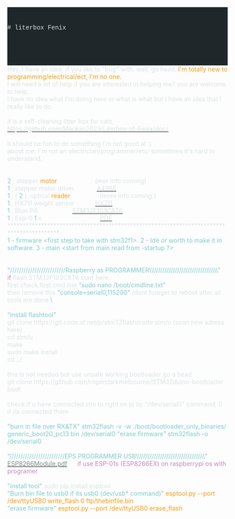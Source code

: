 <div style="background-color:#1f272a;color:#dae3e3;font-family:Consolas, 'Courier New', monospace;font-size:14px;font-weight:normal;line-height:19px;white-space:pre;">
    <div><span style="color:#dae3e3;"># literbox Fenix</span></div>
    <div>&nbsp;</div>
</div>
    <div>
      <span style="color:#dae3e3;">Hey, I have an idea, if you like to "bug" with, well, go head.</span>
      <span style="color:#f39c12;">I'm totally new to programming/electrical/ect, I'm no one.</span>
    <div>
      <span style="color:#dae3e3;">I will need a lot of help if  you are interested in helping me? you are welcome to help.</span></div>
    <div>
      <span style="color:#dae3e3;">I have no idea what I'm doing here or what is what but I have an idea that I really like to do.</span></div>
    <div>&nbsp;</div></div>
    <div>
      <span style="color:#dae3e3;">it is a self-cleaning litter box for cats, </span>
      <a target="_blank" rel="noopener noreferrer" href="https://github.com/Mackan2023/Literbox-of-Fenix/doc/">
      <span style="color:#dae3e3;">https://github.com/Mackan2023/Literbox-of-Fenix/doc/</span></a></div>
    <div>&nbsp;</div>
    <div>
      <span style="color:#dae3e3;">it should be fun to do something I'm not good at :)</span></div>
    <div>
      <span style="color:#dae3e3;">about me: I'm not an electrician/programmer/etc/ sometimes it's hard to understand.</span></div>
    <div><br>&nbsp;</div>
    <div>
      <span style="color:#7fcbcd;">2</span>
      <span style="color:#dae3e3;">, stepper </span>
      <span style="color:#f39c12;">motor</span>
      <span style="color:#dae3e3;"> &nbsp; &nbsp; &nbsp; &nbsp; &nbsp; &nbsp; &nbsp; &nbsp; &nbsp; &nbsp; &nbsp;(mor info coming)</span></div>
    <div>
      <span style="color:#7fcbcd;">1</span>
      <span style="color:#dae3e3;">, stepper motor driver &nbsp; &nbsp; &nbsp; &nbsp; &nbsp; &nbsp;</span>
      <a target="_blank" rel="noopener noreferrer" href="https://www.pololu.com/file/0J450/a4988_DMOS_microstepping_driver_with_translator.pdf" download="file">
        <span style="color:#dae3e3;">A4988</span></a></div>
    <div>
      <span style="color:#7fcbcd;">1</span>
      <span style="color:#dae3e3;">, (</span>
      <span style="color:#7fcbcd;">2</span>
      <span style="color:#dae3e3;">), optical </span>
      <span style="color:#f39c12;">reader</span>
      <span style="color:#dae3e3;"> &nbsp; &nbsp; &nbsp; &nbsp; &nbsp; &nbsp; &nbsp; &nbsp; (more info coming.)</span></div>
    <div>
      <span style="color:#7fcbcd;">1</span>
      <span style="color:#dae3e3;">, HX711 weight sensor &nbsp; &nbsp; &nbsp; &nbsp; &nbsp;&nbsp;</span>
      <a target="_blank" rel="noopener noreferrer" href="https://cdn.sparkfun.com/datasheets/Sensors/ForceFlex/hx711_english.pdf" download="file">
      <span style="color:#dae3e3;">HX711</span></a></div>
    <div>
      <span style="color:#7fcbcd;">1</span>
      <span style="color:#dae3e3;">, Blue Pill &nbsp; &nbsp; &nbsp; &nbsp; &nbsp; &nbsp; &nbsp; &nbsp; &nbsp;&nbsp;</span>
      <a target="_blank" rel="noopener noreferrer" href="https://stm32-base.org/boards/STM32F103C8T6-Blue-Pill.html">
      <span style="color:#dae3e3;">STM32F103C8T6</span></a></div>
    <div>
      <span style="color:#7fcbcd;">1</span>
      <span style="color:#dae3e3;">, Esp-0</span>
      <span style="color:#7fcbcd;">1</span>
      <span style="color:#dae3e3;">s &nbsp; &nbsp; &nbsp; &nbsp; &nbsp; &nbsp; &nbsp; &nbsp; &nbsp; &nbsp; &nbsp; &nbsp; &nbsp; &nbsp; &nbsp; &nbsp;&nbsp;</span>
      <a target="_blank" rel="noopener noreferrer" href="https://www.espressif.com/sites/default/files/documentation/0a-esp8266ex_datasheet_en.pdf" download="file">
      <span style="color:#dae3e3;">PDF</span></a></div>
    <div>
      <span style="color:#dae3e3;">****************************************************************************************</span></div>
    <div>
      <span style="color:#7fcbcd;">1 - firmware &lt;first step to take with stm32f1&gt;.</span>
      <span style="color:#7fcbcd;">2 - Idé or worth to make it in software.</span>
      <span style="color:#7fcbcd;">3 - main &lt;start from main read from -startup ?&gt;</span></div>
    <div><br>&nbsp;</div>
</div>
    <div>
      <span style="color:#7fcbcd;">"/////////////////////////Raspberry as PROGRAMMER\\\\\\\\\\\\\\\\\\\\\\\\\\\\\\\\\\\\"</span></div>
    <div>
      <span style="color:#c586c0;">if</span>
      <span style="color:#dae3e3;"> flash STM32F103C8T6 start here.</span></div>
    <div>
      <span style="color:#dae3e3;">first check first cmd line </span>
      <span style="color:#7fcbcd;">“sudo nano /boot/cmdline.txt”</span></div>
    <div>
      <span style="color:#dae3e3;">then remove this </span>
      <span style="color:#7fcbcd;">"console=serial0,115200"</span>
      <span style="color:#dae3e3;"> /dont foreget to reboot after all tools are done</span>
      <span style="color:#7fcbcd;">\</span></div>
    <div>&nbsp;</div>
    <div>
      <span style="color:#7fcbcd;">“install flashtool”</span><br>
      <span style="color:#dae3e3;">git clone https://git.code.sf.net/p/stm32flash/code stm/u (soon new adress here)</span><br>
      <span style="color:#dae3e3;">cd stm/u</span><br>
      <span style="color:#dae3e3;">make</span><br>
      <span style="color:#dae3e3;">sudo make install</span><br>
      <span style="color:#dae3e3;">cd ../</span></div>
    <div>&nbsp;</div>
    <div>
      <span style="color:#dae3e3;">this is not needed but use unsafe working bootloader go a head</span><br>
      <span style="color:#dae3e3;">git clone https://github.com/rogerclarkmelbourne/STM32duino-bootloader boot</span><br>&nbsp;</div>
    <div>
      <span style="color:#dae3e3;">check if u have connected stm to right on pi by "/dev/serial0"</span>
      <span style="color:#dae3e3;"> command, 0 if its connected there</span><br>&nbsp;</div>
    <div>
      <span style="color:#7fcbcd;">"burn in file over RX&amp;TX" stm32flash -v -w ./boot/bootloader_only_binaries/ generic_boot20_pc13 bin /dev/serial0 "erase firmware" stm32flash -o /dev/serial0</span><br>&nbsp;</div>
    <div>
      <span style="color:#7fcbcd;">“/////////////////////////EPS PROGRAMMER USB\\\\\\\\\\\\\\\\\\\\\\\\\\\\\\\\\\\\”</span><br>
      <a target="_blank" rel="noopener noreferrer" href="https://cdn.sparkfun.com/datasheets/Wireless/WiFi/ESP8266ModuleV1.pdf" download="file"><span style="color:#7f8c8d;">ESP8266Module.pdf</span></a>
      <span style="color:#c586c0;"> &nbsp; &nbsp; &nbsp;if use ESP-01s (ESP8266EX) on raspberrypi os with programer</span>
      <br>&nbsp;</div>
    <div>
      <span style="color:#7fcbcd;">"install tool"</span>
      <span style="color:#dae3e3;">sudo pip install esptool</span><br>
      <span style="color:#7fcbcd;">"Burn bin file to usb0 if its usb0 (dev/usb* command)"</span>
      <span style="color:#dae3e3;"></span>
      <span style="color:#f39c12;">esptool.py --port /dev/ttyUSB0 write_flash 0 ftp/thebinfile.bin</span><br>
      <span style="color:#7fcbcd;">"erase firmware"</span>
      <span style="color:#dae3e3;"></span>
      <span style="color:#f39c12;">esptool.py --port /dev/ttyUSB0 erase_flash</span></div>
